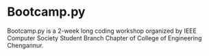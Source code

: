 # Bootcamp.py
Bootcamp.py is a 2-week long coding workshop organized by IEEE Computer Society Student Branch Chapter of College of Engineering Chengannur.
